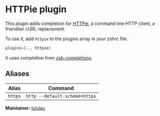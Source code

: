 # HTTPie plugin

This plugin adds completion for [HTTPie](https://httpie.org), a command line HTTP
client, a friendlier cURL replacement.

To use it, add `httpie` to the plugins array in your zshrc file:

```zsh
plugins=(... httpie)
```

It uses completion from [zsh-completions](https://github.com/zsh-users/zsh-completions).

## Aliases

| Alias        | Command                                                          |
| ------------ | ---------------------------------------------------------------- |
| `https`      | `http --default-scheme=https`                                    |

**Maintainer:** [lululau](https://github.com/lululau)
